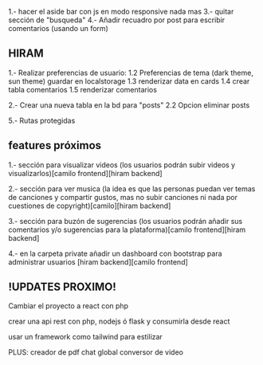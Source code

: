 <!--?¡ NEWS CAMILO  -->
1.- hacer el aside bar con js en modo responsive nada mas
3.- quitar sección de "busqueda"
4.- Añadir recuadro por post para escribir comentarios (usando un form)

## HIRAM
1.- Realizar preferencias de usuario:
    1.2 Preferencias de tema (dark theme, sun theme) guardar en localstorage
    1.3 renderizar data en cards
    1.4 crear tabla comentarios
    1.5 renderizar comentarios

2.- Crear una nueva tabla en la bd para "posts"
    <!-- 2.1 Renderizar posts -->
    2.2 Opcion eliminar posts
    
<!-- 4.- Permitir a los usuarios descargar imagenes -->
5.- Rutas protegidas
     <!-- 5.1 crear files con respuesta correspondientes a http (manejo de errores) -->

## features próximos
1.- sección para visualizar videos (los usuarios podrán subir videos y visualizarlos)[camilo frontend][hiram backend]

2.- sección para ver musica (la idea es que las personas puedan ver temas de canciones y compartir gustos, mas no subir canciones ni nada por cuestiones de copyright)[camilo][hiram backend]

3.- sección para buzón de sugerencias (los usuarios podrán añadir sus comentarios y/o sugerencias para la plataforma)[camilo frontend][hiram backend]

4.- en la carpeta private añadir un dashboard con bootstrap para administrar usuarios [hiram backend][camilo frontend]


## !UPDATES PROXIMO! ##
Cambiar el proyecto a react con php

crear una api rest con php, nodejs ó flask y consumirla desde react

usar un framework como tailwind para estilizar 

<!-- ! news -->
PLUS:
creador de pdf
chat global
conversor de video